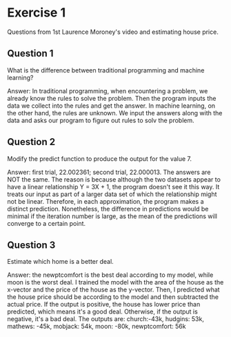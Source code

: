 # Exercise 1

Questions from 1st Laurence Moroney's video and estimating house price. 

## Question 1
What is the difference between traditional programming and machine learning?

Answer: In traditional programming, when encountering a problem, we already know the rules to solve the problem. Then the program inputs the data we collect into the rules and get the answer. In machine learning, on the other hand, the rules are unknown. We input the answers along with the data and asks our program to figure out rules to solv the problem. 

## Question 2
Modify the predict function to produce the output for the value 7.

Answer: first trial, 22.002361; second trial, 22.000013. The answers are NOT the same. The reason is because although the two datasets appear to have a linear relationship Y = 3X + 1, the program doesn't see it this way. It treats our input as part of a larger data set of which the relationship might not be linear. Therefore, in each approximation, the program makes a distinct prediction. Nonetheless, the difference in predictions would be minimal if the iteration number is large, as the mean of the predictions will converge to a certain point. 

## Question 3
Estimate which home is a better deal. 

Answer: the newptcomfort is the best deal according to my model, while moon is the worst deal. I trained the model with the area of the house as the x-vector and the price of the house as the y-vector. Then, I predicted what the house price should be according to the model and then subtracted the actual price. If the output is positive, the house has lower price than predicted, which means it's a good deal. Otherwise, if the output is negative, it's a bad deal. The outputs are: church:-43k, hudgins: 53k, mathews: -45k, mobjack: 54k, moon: -80k, newptcomfort: 56k
